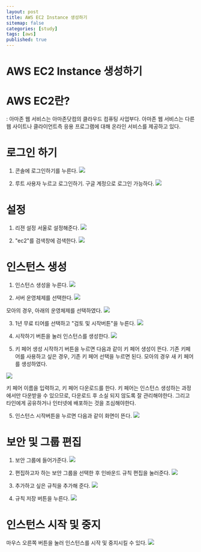 ```yaml
---
layout: post
title: AWS EC2 Instance 생성하기 
sitemap: false
categories: [study]
tags: [aws]
published: true
---
```

# AWS EC2 Instance 생성하기 

# AWS EC2란?
: 아마존 웹 서비스는 아마존닷컴의 클라우드 컴퓨팅 사업부다. 아마존 웹 서비스는 다른 웹 사이트나 클라이언트측 응용 프로그램에 대해 온라인 서비스를 제공하고 있다.

# 로그인 하기
1. 콘솔에 로그인하기를 누른다.
![](https://images.velog.io/images/kongsub/post/407d8c86-18a4-494b-85f5-b47ce375364d/image.png)

2. 루트 사용자 누르고 로그인하기. 구글 계정으로 로그인 가능하다.
![](https://images.velog.io/images/kongsub/post/a52ae5f4-90d0-456a-8fab-5ed79eaa63a5/image.png)

# 설정
1. 리젼 설정
서울로 설정해준다.
![](https://images.velog.io/images/kongsub/post/f1b7661a-2379-4aa2-97c7-b5e88f190383/image.png)

2. "ec2"를 검색창에 검색한다.
![](https://images.velog.io/images/kongsub/post/9a845cc5-b05f-4f99-85a5-08cfb46f0f33/image.png)

# 인스턴스 생성
1. 인스턴스 생성을 누른다.
![](https://images.velog.io/images/kongsub/post/4a3437c4-1a40-49a1-a967-44042e7c99b4/image.png)

2. 서버 운영체제를 선택한다.
![](https://images.velog.io/images/kongsub/post/538c44e4-800d-439a-a2dd-04e3f407ae1e/image.png)

모아의 경우, 아래의 운영체제를 선택하였다. 
![](https://images.velog.io/images/kongsub/post/dddb69c0-9e08-4c53-b51c-6dd7cad4a1b8/image.png)

3. 1년 무료 티어를 선택하고 "검토 및 시작버튼"을 누른다. 
![](https://images.velog.io/images/kongsub/post/edce7d61-46d8-4f7b-becf-7b7585c251e8/image.png)

4. 시작하기 버튼을 눌러 인스턴스를 생성한다.
![](https://images.velog.io/images/kongsub/post/71492dec-d754-439d-98f5-cdb555130ab6/image.png)

5. 키 페어 생성
시작하기 버튼을 누르면 다음과 같이 키 페어 생성이 뜬다.
기존 키페어를 사용하고 싶은 경우, 기존 키 페어 선택을 누르면 된다.
모아의 경우 새 키 페어를 생성하였다.

![](https://images.velog.io/images/kongsub/post/758797f3-adfa-4ef1-b5bd-c14fda23ad47/image.png)

키 페어 이름을 입력하고, 키 페어 다운로드를 한다.
키 페어는 인스턴스 생성하는 과정에서만 다운받을 수 있으므로, 다운로드 후 소실 되지 않도록 잘 관리해야한다.
그리고 타인에게 공유하거나 인터넷에 배포하는 것을 조심해야한다. 

5. 인스턴스 시작버튼을 누르면 다음과 같이 화면이 뜬다.
![](https://images.velog.io/images/kongsub/post/e0b4b318-066e-4eb6-99ac-64bc5124247f/image.png)

# 보안 및 그룹 편집
1. 보안 그룹에 들어가준다.
![](https://images.velog.io/images/kongsub/post/9a8a539b-e820-487c-a3e1-c6905220bbf1/image.png)

2. 편집하고자 하는 보안 그룹을 선택한 후 인바운드 규칙 편집을 눌러준다.
![](https://images.velog.io/images/kongsub/post/f16ed583-af1a-4dc0-9b3d-0933cd1117cd/image.png)

3. 추가하고 싶은 규칙을 추가해 준다.
![](https://images.velog.io/images/kongsub/post/a1aa0b24-9272-4f86-9a12-96f42144c0af/image.png)

4. 규칙 저장 버튼을 누른다.
![](https://images.velog.io/images/kongsub/post/60c760d5-bf36-42b8-951a-843f1f36cb80/image.png)

# 인스턴스 시작 및 중지
마우스 오른쪽 버튼을 눌러 인스턴스를 시작 및 중지시킬 수 있다.
![](https://images.velog.io/images/kongsub/post/bfd50a6b-286d-4d22-8e6c-b6bee39e2a4b/image.png)

